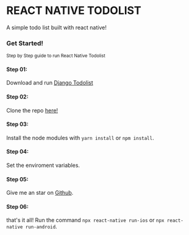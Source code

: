 # REACT NATIVE TODOLIST

A simple todo list built with react native!

### Get Started!

<small>Step by Step guide to run React Native Todolist</small>

#### Step 01:

Download and run [Django Todolist](https://github.com/AleejandroReyna/django-todolist)

#### Step 02:

Clone the repo [here!](https://github.com/AleejandroReyna/react-native-todolist)

#### Step 03:

Install the node modules with `yarn install` or `npm install`.

#### Step 04:

Set the enviroment variables.

#### Step 05:

Give me an star on [Github](https://github.com/AleejandroReyna/react-native-todolist).

#### Step 06:

that's it all! Run the command `npx react-native run-ios` or `npx react-native run-android`.
